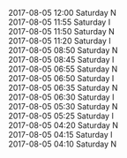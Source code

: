 2017-08-05 12:00 Saturday  N  
2017-08-05 11:55 Saturday  I  
2017-08-05 11:50 Saturday  N  
2017-08-05 11:20 Saturday  I  
2017-08-05 08:50 Saturday  N  
2017-08-05 08:45 Saturday  I  
2017-08-05 06:55 Saturday  N  
2017-08-05 06:50 Saturday  I  
2017-08-05 06:35 Saturday  N  
2017-08-05 06:30 Saturday  I  
2017-08-05 05:30 Saturday  N  
2017-08-05 05:25 Saturday  I  
2017-08-05 04:20 Saturday  N  
2017-08-05 04:15 Saturday  I  
2017-08-05 04:10 Saturday  N  
